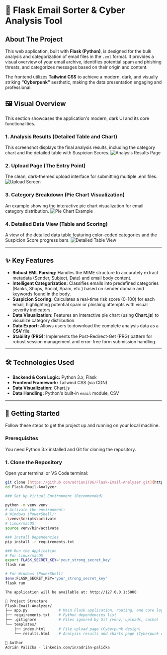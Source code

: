 # 📧 Flask Email Sorter & Cyber Analysis Tool

## About The Project
This web application, built with **Flask (Python)**, is designed for the bulk analysis and categorization of email files in the `.eml` format. It provides a visual overview of your email archive, identifies potential spam and phishing threats, and categorizes messages based on their origin and content.

The frontend utilizes **Tailwind CSS** to achieve a modern, dark, and visually striking **"Cyberpunk"** aesthetic, making the data presentation engaging and professional.

## 🖼️ Visual Overview

This section showcases the application's modern, dark UI and its core functionalities.

### 1. Analysis Results (Detailed Table and Chart)
This screenshot displays the final analysis results, including the category chart and the detailed table with Suspicion Scores.
![Analysis Results Page](screenshots/results.PNG)

### 2. Upload Page (The Entry Point)
The clean, dark-themed upload interface for submitting multiple .eml files.
![Upload Screen](screenshots/EmailCleaner2.PNG)

### 3. Category Breakdown (Pie Chart Visualization)
An example showing the interactive pie chart visualization for email category distribution.
![Pie Chart Example](screenshots/EmailCleaner3.PNG)

### 4. Detailed Data View (Table and Scoring)
A view of the detailed data table featuring color-coded categories and the Suspicion Score progress bars.
![Detailed Table View](screenshots/EmailCleaner4.PNG)

---

## ✨ Key Features
* **Robust EML Parsing:** Handles the MIME structure to accurately extract metadata (Sender, Subject, Date) and email body content.
* **Intelligent Categorization:** Classifies emails into predefined categories (Banks, Shops, Social, Spam, etc.) based on sender domain and keywords found in the body.
* **Suspicion Scoring:** Calculates a real-time risk score (0-100) for each email, highlighting potential spam or phishing attempts with visual severity indicators.
* **Data Visualization:** Features an interactive pie chart (using **Chart.js**) to visualize category distribution.
* **Data Export:** Allows users to download the complete analysis data as a **CSV** file.
* **Stability (PRG):** Implements the Post-Redirect-Get (PRG) pattern for robust session management and error-free form submission handling.

---

## 🛠️ Technologies Used
* **Backend & Core Logic:** Python 3.x, Flask
* **Frontend Framework:** Tailwind CSS (via CDN)
* **Data Visualization:** Chart.js
* **Data Handling:** Python's built-in `email` module, CSV

---

## 🚀 Getting Started

Follow these steps to get the project up and running on your local machine.

### Prerequisites

You need Python 3.x installed and Git for cloning the repository.

### 1. Clone the Repository
Open your terminal or VS Code terminal:
```bash
git clone [https://github.com/adrianIT96/Flask-Email-Analyzer.git](https://github.com/adrianIT96/Flask-Email-Analyzer.git)
cd Flask-Email-Analyzer

### Set Up Virtual Environment (Recommended)

python -m venv venv
# Activate the environment:
# Windows (PowerShell):
.\venv\Scripts\activate
# Linux/macOS:
source venv/bin/activate

### Install Dependencies
pip install -r requirements.txt

### Run the Application
# For Linux/macOS
export FLASK_SECRET_KEY='your_strong_secret_key'
flask run

# For Windows (PowerShell)
$env:FLASK_SECRET_KEY='your_strong_secret_key'
flask run

The application will be available at: http://127.0.0.1:5000

📂 Project Structure
Flask-Email-Analyzer/
├── app.py              # Main Flask application, routing, and core logic
├── requirements.txt    # Python dependencies list
├── .gitignore          # Files ignored by Git (venv, uploads, cache)
└── templates/
    ├── index.html      # File upload page (Cyberpunk design)
    └── results.html    # Analysis results and charts page (Cyberpunk design)

👤 Author
Adrián Palička - linkedin.com/in/adrián-palička
